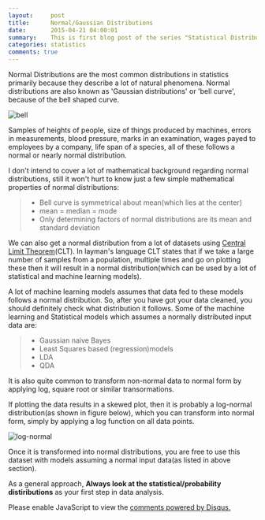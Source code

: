 ```yaml
---
layout:     post
title:      Normal/Gaussian Distributions
date:       2015-04-21 04:00:01
summary:    This is first blog post of the series "Statistical Distributions". We are starting with the most commonly used Normal Distributions.
categories: statistics
comments: true
---
```


Normal Distributions are the most common distributions in statistics primarily because they describe a lot of natural phenomena. Normal distributions are also known as 'Gaussian distributions' or 'bell curve', because of the bell shaped curve.

![bell](../../../../../images/normal_distributions.png)

Samples of heights of people, size of things produced by machines, errors in measurements, blood pressure, marks in an examination, wages payed to employees by a company, life span of a species, all of these follows a normal or nearly normal distribution.

I don't intend to cover a lot of mathematical background regarding normal distributions, still it won't hurt to know just a few simple mathematical properties of normal distributions:

<blockquote>
	<ul>
		<li>Bell curve is symmetrical about mean(which lies at the center)
		<li>mean = median = mode
		<li>Only determining factors of normal distributions are its mean and standard deviation
	</ul>
</blockquote>

We can also get a normal distribution from a lot of datasets using [Central Limit Theorem](http://en.wikipedia.org/wiki/Central_limit_theorem)(CLT). In layman's language CLT states that if we take a large number of samples from a population, multiple times and go on plotting these then it will result in a normal distribution(which can be used by a lot of statistical and machine learning models).

A lot of machine learning models assumes that data fed to these models follows a normal distribution. So, after you have got your data cleaned, you should definitely check what distribution it follows. Some of the machine learning and Statistical models which assumes a normally distributed input data are:

<blockquote>
	<ul>
		<li>Gaussian naive Bayes
		<li>Least Squares based (regression)models
		<li>LDA
		<li>QDA
	</ul>
</blockquote>
It is also quite common to transform non-normal data to normal form by applying log, square root or similar transormations. 

If plotting the data results in a skewed plot, then it is probably a log-normal distribution(as shown in figure below), which you can transform into normal form, simply by applying a log function on all data points.

![log-normal](../../../../../images/log-normal.png)

Once it is transformed into normal distributions, you are free to use this dataset with models assuming a normal input data(as listed in above section). 

As a general approach, <b>Always look at the statistical/probability distiributions</b> as your first step in data analysis.

<!-- % if page.comments % -->

<div id="disqus_thread"></div>
<script type="text/javascript">
    /* * * CONFIGURATION VARIABLES * * */
    var disqus_shortname = 'rishabhshukla';
    
    /* * * DON'T EDIT BELOW THIS LINE * * */
    (function() {
        var dsq = document.createElement('script'); dsq.type = 'text/javascript'; dsq.async = true;
        dsq.src = '//' + disqus_shortname + '.disqus.com/embed.js';
        (document.getElementsByTagName('head')[0] || document.getElementsByTagName('body')[0]).appendChild(dsq);
    })();
</script>
<noscript>Please enable JavaScript to view the <a href="https://disqus.com/?ref_noscript" rel="nofollow">comments powered by Disqus.</a></noscript>

<!-- % endif % -->